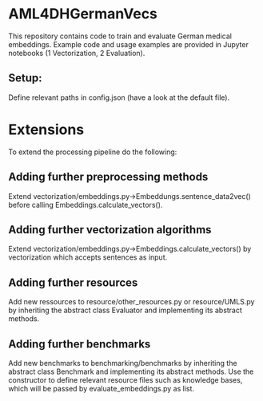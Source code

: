 # AML4DHGermanVecs
This repository contains code to train and evaluate German medical embeddings.
Example code and usage examples are provided in Jupyter notebooks (1 Vectorization, 2 Evaluation).

## Setup:
Define relevant paths in config.json (have a look at the default file).


# Extensions
To extend the processing pipeline do the following:

## Adding further preprocessing methods
Extend vectorization/embeddings.py->Embeddungs.sentence_data2vec() before calling Embeddings.calculate_vectors().

## Adding further vectorization algorithms
Extend vectorization/embeddings.py->Embeddings.calculate_vectors() by vectorization which accepts sentences as input.

## Adding further resources
Add new ressources to resource/other_resources.py or resource/UMLS.py by inheriting the abstract class Evaluator and implementing its abstract methods.

## Adding further benchmarks
Add new benchmarks to benchmarking/benchmarks by inheriting the abstract class Benchmark and implementing its abstract methods. 
Use the constructor to define relevant resource files such as knowledge bases, which will be passed by evaluate_embeddings.py as list.
